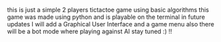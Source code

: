 this is just a simple 2 players tictactoe game using basic algorithms 
this game was made using python and is playable on the terminal
in future updates I will add a Graphical User Interface and a game menu
also there will be a bot mode where playing against AI
stay tuned :) !!
